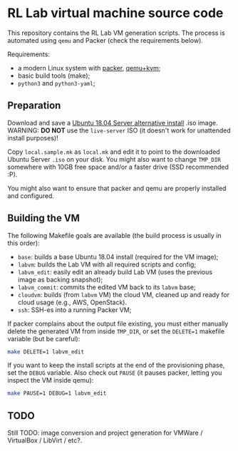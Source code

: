 # RL Lab virtual machine source code

This repository contains the RL Lab VM generation scripts.
The process is automated using `qemu` and Packer (check the requirements below).

Requirements:
 - a modern Linux system with [packer](https://packer.io/), [qemu+kvm](https://qemu.org/);
 - basic build tools (make);
 - `python3` and `python3-yaml`;

## Preparation

Download and save a [Ubuntu 18.04 Server alternative
install](http://cdimage.ubuntu.com/releases/18.04.5/release/) .iso image.
WARNING: **DO NOT** use the `live-server` ISO (it doesn't work for unattended
install purposes)!

Copy `local.sample.mk` as `local.mk` and edit it to point to the downloaded
Ubuntu Server `.iso` on your disk. You might also want to change `TMP_DIR`
somewhere with 10GB free space and/or a faster drive (SSD recommended :P).

You might also want to ensure that packer and qemu are properly installed and
configured.

## Building the VM

The following Makefile goals are available (the build process is usually in this
order):

- `base`: builds a base Ubuntu 18.04 install (required for the VM image);
- `labvm`: builds the Lab VM with all required scripts and config;
- `labvm_edit`: easily edit an already build Lab VM (uses the previous
  image as backing snapshot);
- `labvm_commit`: commits the edited VM back to its `labvm` base;
- `cloudvm`: builds (from `labvm` VM) the cloud VM, cleaned up and ready
  for cloud usage (e.g., AWS, OpenStack).
- `ssh`: SSH-es into a running Packer VM;

If packer complains about the output file existing, you must either manually
delete the generated VM from inside `TMP_DIR`, or set the `DELETE=1` makefile
variable (but be careful):
```sh
make DELETE=1 labvm_edit
```

If you want to keep the install scripts at the end of the provisioning phase,
set the `DEBUG` variable. Also check out `PAUSE` (it pauses packer,
letting you inspect the VM inside qemu):
```sh
make PAUSE=1 DEBUG=1 labvm_edit
```

## TODO

Still TODO: image conversion and project generation for VMWare / VirtualBox
/ LibVirt / etc?.

